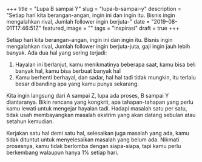 +++
title = "Lupa B sampai Y"
slug = "lupa-b-sampai-y"
description = "Setiap hari kita berangan-angan, ingin ini dan ingin itu. Bisnis ingin mengalahkan rival, Jumlah follower ingin berjuta-"
date = "2019-08-01T17:46:51Z"
featured_image = ""
tags = "inspirasi"
draft = true
+++ 
 
Setiap hari kita berangan-angan, ingin ini dan ingin itu. Bisnis ingin mengalahkan rival, Jumlah follower ingin berjuta-juta, gaji ingin jauh lebih banyak. Ada dua hal yang sering terjadi:
1. Hayalan ini berlanjut, kamu menikmatinya beberapa saat, kamu bisa beli banyak hal, kamu bisa berbuat banyak hal
2. Kamu berhenti berhayal, dan sadar, hal hal tadi tidak mungkin, itu terlalu besar dibanding apa yang kamu punya sekarang.

Kita ingin langsung dari A sampai Z, lupa ada proses, B sampai Y diantaranya. Bikin rencana yang kongkrit, apa tahapan-tahapan yang perlu kamu lewati untuk mengejar hayalan tadi. Hadapi masalah satu per satu, tidak usah membayangkan masalah ekstrim yang akan datang sebulan atau setahun kemudian. 

Kerjakan satu hal demi satu hal, selesaikan juga masalah yang ada, kamu tidak dituntut  untuk menyelesaikan masalah yang belum ada. Nikmati prosesnya, kamu tidak berlomba dengan siapa-siapa, tapi kamu perlu berkembang walaupun hanya 1% setiap hari.